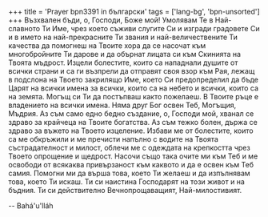 +++
title = 'Prayer bpn3391 in български'
tags = ['lang-bg', 'bpn-unsorted']
+++
Възхвален бъди, о, Господи, Боже мой! Умолявам Те в Най-славното Ти Име, чрез което съживи слугите Си и изгради градовете Си и в името на най-прекрасните Ти звания и най-величествените Ти качества да помогнеш на Твоите хора да се насочат към многобройните Ти дарове и да обърнат лицата си към Скинията на Твоята мъдрост. Изцели болестите, които са нападнали душите от всички страни и са ги възпрели да отправят своя взор към Рая, лежащ в подслона на Твоето закрилящо Име, което Си предопределил да бъде Царят на всички имена за всички, които са на небето и всички, които са на земята. Могъщ си Ти да постъпваш както пожелаеш. В Твоите ръце е владението на всички имена. Няма друг Бог освен Теб, Могъщия, Мъдрия.
Аз съм само едно бедно създание, о, Господи мой, хванал се здраво за крайчеца на Твоите богатства. Аз съм тежко болен, държа се здраво за въжето на Твоето изцеление. Избави ме от болестите, които са ме обкръжили и ме пречисти напълно с водите на Твоята състрадателност и милост, облечи ме с одеждата на крепкостта чрез Твоето опрощение и щедрост. Насочи също така очите ми към Теб и ме освободи от всякаква привързаност към каквото и да е освен към Теб самия. Помогни ми да върша това, което Ти желаеш и да изпълнявам това, което Ти искаш.
Ти си наистина Господарят на този живот и на бъдния. Ти си действително Вечнопрощаващият, Най-милостивият.

-- Bahá'u'lláh
